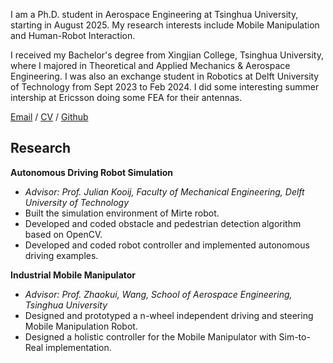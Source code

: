 I am a Ph.D. student in Aerospace Engineering at Tsinghua University, starting in August 2025. My research interests include Mobile Manipulation and Human-Robot Interaction.

I received my Bachelor's degree from Xingjian College, Tsinghua University, where I majored in Theoretical and Applied Mechanics & Aerospace Engineering. I was also an exchange student in Robotics at Delft University of Technology from Sept 2023 to Feb 2024. I did some interesting summer intership at Ericsson doing some FEA for their antennas.

[Email](mailto:bingqih0311@gmail.com) / [CV](static/assets/CV_HBQ.pdf) / [Github](https://github.com/Bingqi-Huang)

## Research

**Autonomous Driving Robot Simulation**
*   *Advisor: Prof. Julian Kooij, Faculty of Mechanical Engineering, Delft University of Technology*
*   Built the simulation environment of Mirte robot.
*   Developed and coded obstacle and pedestrian detection algorithm based on OpenCV.
*   Developed and coded robot controller and implemented autonomous driving examples.

**Industrial Mobile Manipulator**
*   *Advisor: Prof. Zhaokui, Wang, School of Aerospace Engineering, Tsinghua University*
*   Designed and prototyped a n-wheel independent driving and steering Mobile Manipulation Robot.
*   Designed a holistic controller for the Mobile Manipulator with Sim-to-Real implementation.
